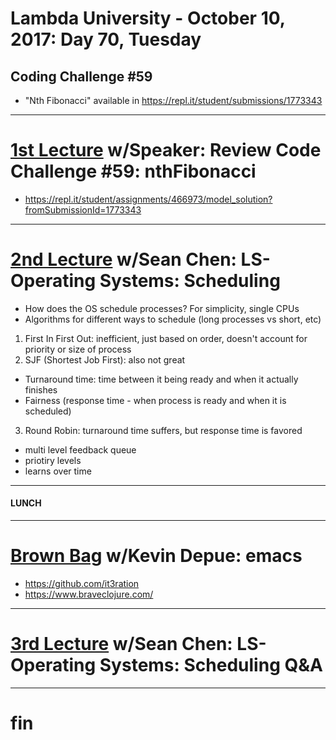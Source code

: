 # Lambda University - October 10, 2017: Day 70, Tuesday
## Coding Challenge #59
- "Nth Fibonacci" available in https://repl.it/student/submissions/1773343
***
# [1st Lecture](https://youtu.be/5qLwPFzqZh8) w/Speaker: Review Code Challenge #59: nthFibonacci
- https://repl.it/student/assignments/466973/model_solution?fromSubmissionId=1773343

***
# [2nd Lecture](https://youtu.be/vd5rosQ_8zI) w/Sean Chen: LS-Operating Systems: Scheduling
- How does the OS schedule processes? For simplicity, single CPUs
- Algorithms for different ways to schedule (long processes vs short, etc)
1. First In First Out: inefficient, just based on order, doesn't account for priority or size of process
2. SJF (Shortest Job First): also not great
  - Turnaround time: time between it being ready and when it actually finishes
  - Fairness (response time - when process is ready and when it is scheduled)
3. Round Robin: turnaround time suffers, but response time is favored
  - multi level feedback queue
  - priotiry levels
  - learns over time

***
#### LUNCH
***
# [Brown Bag](https://youtu.be/PK2c_95bsdk) w/Kevin Depue: emacs
- https://github.com/it3ration
- https://www.braveclojure.com/

***
# [3rd Lecture](NO_VIDEO_RECORDED) w/Sean Chen: LS-Operating Systems: Scheduling Q&A
***
# fin
